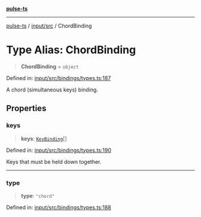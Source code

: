 [**pulse-ts**](../../../README.md)

***

[pulse-ts](../../../README.md) / [input/src](../README.md) / ChordBinding

# Type Alias: ChordBinding

> **ChordBinding** = `object`

Defined in: [input/src/bindings/types.ts:187](https://github.com/jlehett/pulse-ts/blob/95f7e0ab0aafbcd2aad691251c554317b3dfe19c/packages/input/src/bindings/types.ts#L187)

A chord (simultaneous keys) binding.

## Properties

### keys

> **keys**: [`KeyBinding`](KeyBinding.md)[]

Defined in: [input/src/bindings/types.ts:190](https://github.com/jlehett/pulse-ts/blob/95f7e0ab0aafbcd2aad691251c554317b3dfe19c/packages/input/src/bindings/types.ts#L190)

Keys that must be held down together.

***

### type

> **type**: `"chord"`

Defined in: [input/src/bindings/types.ts:188](https://github.com/jlehett/pulse-ts/blob/95f7e0ab0aafbcd2aad691251c554317b3dfe19c/packages/input/src/bindings/types.ts#L188)
